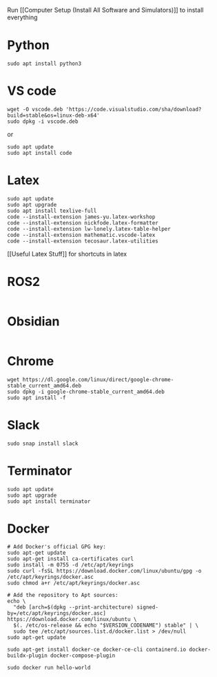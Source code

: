Run  [[Computer Setup (Install All Software and Simulators)]] to install everything
# Python
```
sudo apt install python3
```
# VS code
```
wget -O vscode.deb 'https://code.visualstudio.com/sha/download?build=stable&os=linux-deb-x64'
sudo dpkg -i vscode.deb
```
or
```
sudo apt update
sudo apt install code
```

# Latex
```
sudo apt update
sudo apt upgrade
sudo apt install texlive-full
code --install-extension james-yu.latex-workshop
code --install-extension nickfode.latex-formatter
code --install-extension lw-lonely.latex-table-helper
code --install-extension mathematic.vscode-latex
code --install-extension tecosaur.latex-utilities
```
[[Useful Latex Stuff]] for shortcuts in latex
# ROS2
```

```

# Obsidian
```
```

# Chrome
```
wget https://dl.google.com/linux/direct/google-chrome-stable_current_amd64.deb
sudo dpkg -i google-chrome-stable_current_amd64.deb
sudo apt install -f
```

# Slack
```
sudo snap install slack
```

# Terminator
```
sudo apt update
sudo apt upgrade 
sudo apt install terminator
```

# Docker
```
# Add Docker's official GPG key:
sudo apt-get update
sudo apt-get install ca-certificates curl
sudo install -m 0755 -d /etc/apt/keyrings
sudo curl -fsSL https://download.docker.com/linux/ubuntu/gpg -o /etc/apt/keyrings/docker.asc
sudo chmod a+r /etc/apt/keyrings/docker.asc

# Add the repository to Apt sources:
echo \
  "deb [arch=$(dpkg --print-architecture) signed-by=/etc/apt/keyrings/docker.asc] https://download.docker.com/linux/ubuntu \
  $(. /etc/os-release && echo "$VERSION_CODENAME") stable" | \
  sudo tee /etc/apt/sources.list.d/docker.list > /dev/null
sudo apt-get update

sudo apt-get install docker-ce docker-ce-cli containerd.io docker-buildx-plugin docker-compose-plugin

sudo docker run hello-world
```
